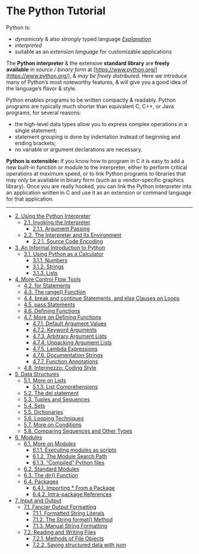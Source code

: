 # The Python Tutorial

Python is:
-  _dynamicaly_ & also _strongly_ typed language [_Explanation_](https://wiki.python.org/moin/Why%20is%20Python%20a%20dynamic%20language%20and%20also%20a%20strongly%20typed%20language)
- _interpreted_
- suitable as an _extension language_ for customizable applications

The **Python interpreter** & the extensive **standard library** are **freely available** in _source / binary form_ at [https://www.python.org/](https://www.python.org/), & _may be freely distributed_. Here we introduce many of Python’s most noteworthy features, & will give you a good idea of the language’s flavor & style.

Python enables programs to be written compactly & readably. Python programs are typically much shorter than equivalent C, C++, or Java programs, for several reasons:
 - the high-level data types allow you to express complex operations in a single statement;
 - statement grouping is done by indentation instead of beginning and ending brackets;
 - no variable or argument declarations are necessary.

**Python is extensible:** if you know how to program in C it is easy to add a new built-in function or module to the interpreter, either to perform critical operations at maximum speed, or to link Python programs to libraries that may only be available in binary form (such as a vendor-specific graphics library). Once you are really hooked, you can link the Python interpreter into an application written in C and use it as an extension or command language for that application.


---


* [2. Using the Python Interpreter](./02_Using_the_Python_Interpreter.md#2)
  * [2.1. Invoking the Interpreter](./02_Using_the_Python_Interpreter.md#2_1)
    * [2.1.1. Argument Passing](./02_Using_the_Python_Interpreter.md#2_1_1)
  * [2.2. The Interpreter and Its Environment](./02_Using_the_Python_Interpreter.md#2_2)
    * [2.2.1. Source Code Encoding](./02_Using_the_Python_Interpreter.md#2_2_1)
* [3. An Informal Introduction to Python](./03_An_Informal_Introduction_to_Python.md#3)
  * [3.1. Using Python as a Calculator](./03_An_Informal_Introduction_to_Python.md#3_1)
    * [3.1.1. Numbers](./03_An_Informal_Introduction_to_Python.md#3_1_1)
    * [3.1.2. Strings](./03_An_Informal_Introduction_to_Python.md#3_1_2)
    * [3.1.3. Lists](./03_An_Informal_Introduction_to_Python.md#3_1_3)
* [4. More Control Flow Tools](./04_More_Control_Flow_Tools.md#4)
  * [4.2. for Statements](./04_More_Control_Flow_Tools.md#4_2)
  * [4.3. The range() Function](./04_More_Control_Flow_Tools.md#4_3)
  * [4.4. break and continue Statements, and else Clauses on Loops](./04_More_Control_Flow_Tools.md#4_4)
  * [4.5. pass Statements](./04_More_Control_Flow_Tools.md#4_5)
  * [4.6. Defining Functions](./04_More_Control_Flow_Tools.md#4_6)
  * [4.7. More on Defining Functions](./04_More_Control_Flow_Tools.md#4_7)
    * [4.7.1. Default Argument Values](./04_More_Control_Flow_Tools.md#4_7_1)
    * [4.7.2. Keyword Arguments](./04_More_Control_Flow_Tools.md#4_7_2)
    * [4.7.3. Arbitrary Argument Lists](./04_More_Control_Flow_Tools.md#4_7_3)
    * [4.7.4. Unpacking Argument Lists](./04_More_Control_Flow_Tools.md#4_7_4)
    * [4.7.5. Lambda Expressions](./04_More_Control_Flow_Tools.md#4_7_5)
    * [4.7.6. Documentation Strings](./04_More_Control_Flow_Tools.md#4_7_6)
    * [4.7.7. Function Annotations](./04_More_Control_Flow_Tools.md#4_7_7)
  * [4.8. Intermezzo: Coding Style](./04_More_Control_Flow_Tools.md#4_8)
* [5. Data Structures](./05_Data_Structures.md#5)
  * [5.1. More on Lists](./05_Data_Structures.md#5_1)
    * [5.1.3. List Comprehensions](./05_Data_Structures.md#5_1_3)
  * [5.2. The del statement](./05_Data_Structures.md#5_2)
  * [5.3. Tuples and Sequences](./05_Data_Structures.md#5_3)
  * [5.4. Sets](./05_Data_Structures.md#5_4)
  * [5.5. Dictionaries](./05_Data_Structures.md#5_5)
  * [5.6. Looping Techniques](./05_Data_Structures.md#5_6)
  * [5.7. More on Conditions](./05_Data_Structures.md#5_7)
  * [5.8. Comparing Sequences and Other Types](./05_Data_Structures.md#5_8)
* [6. Modules](./06_Modules.md#6)
  * [6.1. More on Modules](./06_Modules.md#6_1)
    * [6.1.1. Executing modules as scripts](./06_Modules.md#6_1_1)
    * [6.1.2. The Module Search Path](./06_Modules.md#6_1_2)
    * [6.1.3. “Compiled” Python files](./06_Modules.md#6_1_3)
  * [6.2. Standard Modules](./06_Modules.md#6_2)
  * [6.3. The dir() Function](./06_Modules.md#6_3)
  * [6.4. Packages](./06_Modules.md#6_4)
    * [6.4.1. Importing * From a Package](./06_Modules.md#6_4_1)
    * [6.4.2. Intra-package References](./06_Modules.md#6_4_2)
* [7. Input and Output](./07_Input_and_Output.md#7)
  * [7.1. Fancier Output Formatting](./07_Input_and_Output.md#7_1)
    * [7.1.1. Formatted String Literals](./07_Input_and_Output.md#7_1_1)
    * [7.1.2. The String format() Method](./07_Input_and_Output.md#7_1_2)
    * [7.1.3. Manual String Formatting](./07_Input_and_Output.md#7_1_3)
  * [7.2. Reading and Writing Files](./07_Input_and_Output.md#7_2)
    * [7.2.1. Methods of File Objects](./07_Input_and_Output.md#7_2_1)
    * [7.2.2. Saving structured data with json](./07_Input_and_Output.md#7_2_2)
